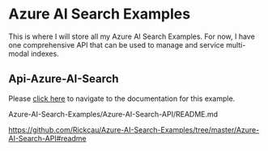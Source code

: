 # Azure AI Search Examples
This is where I will store all my Azure AI Search Examples.  For now, I have one comprehensive API that can be used to manage and service multi-modal indexes.

## Api-Azure-AI-Search
Please [click here](Azure-AI-Search-Examples/Azure-AI-Search-API/README.md) to navigate to the documentation for this example. 

Azure-AI-Search-Examples/Azure-AI-Search-API/README.md


https://github.com/Rickcau/Azure-AI-Search-Examples/tree/master/Azure-AI-Search-API#readme
